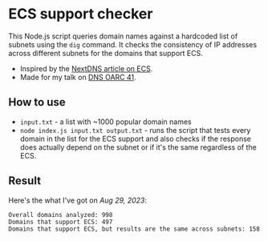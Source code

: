 # ECS support checker

This Node.js script queries domain names against a hardcoded list of subnets
using the `dig` command. It checks the consistency of IP addresses across
different subnets for the domains that support ECS.

* Inspired by the [NextDNS article on ECS][nextdnsecs].
* Made for my talk on [DNS OARC 41][oarc41].

[nextdnsecs]: https://medium.com/nextdns/how-we-made-dns-both-fast-and-private-with-ecs-4970d70401e5
[oarc41]: https://indico.dns-oarc.net/event/47/

## How to use

* `input.txt` - a list with ~1000 popular domain names
* `node index.js input.txt output.txt` - runs the script that tests every
    domain in the list for the ECS support and also checks if the response does
    actually depend on the subnet or if it's the same regardless of the ECS.

## Result

Here's the what I've got on *Aug 29, 2023*:

```shell
Overall domains analyzed: 998
Domains that support ECS: 497
Domains that support ECS, but results are the same across subnets: 158
```
